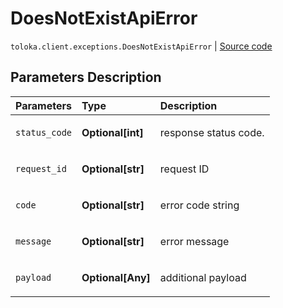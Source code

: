 # DoesNotExistApiError
`toloka.client.exceptions.DoesNotExistApiError` | [Source code](https://github.com/Toloka/toloka-kit/blob/v1.1.3/src/client/exceptions.py#L123)

## Parameters Description

| Parameters | Type | Description |
| :----------| :----| :-----------|
`status_code`|**Optional\[int\]**|<p>response status code.</p>
`request_id`|**Optional\[str\]**|<p>request ID</p>
`code`|**Optional\[str\]**|<p>error code string</p>
`message`|**Optional\[str\]**|<p>error message</p>
`payload`|**Optional\[Any\]**|<p>additional payload</p>
